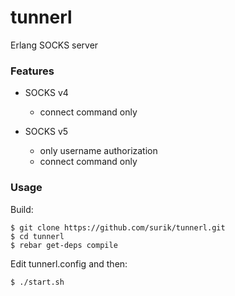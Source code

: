 # tunnerl

Erlang SOCKS server


### Features

 * SOCKS v4 
   + connect command only

 * SOCKS v5 
   + only username authorization 
   + connect command only

   
### Usage

Build:

    $ git clone https://github.com/surik/tunnerl.git
    $ cd tunnerl
    $ rebar get-deps compile

Edit tunnerl.config and then:

    $ ./start.sh
